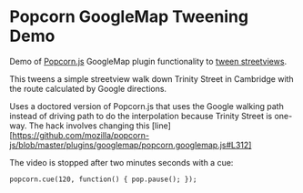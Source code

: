 Popcorn GoogleMap Tweening Demo
===============================
Demo of [Popcorn.js][popcornjs] GoogleMap plugin functionality to
[tween streetviews][googlemap-plugin].

This tweens a simple streetview walk down Trinity Street in Cambridge with the
route calculated by Google directions.

Uses a doctored version of Popcorn.js that uses the Google walking path instead
of driving path to do the interpolation because Trinity Street is one-way. The
hack involves changing this
[line][https://github.com/mozilla/popcorn-js/blob/master/plugins/googlemap/popcorn.googlemap.js#L312]

The video is stopped after two minutes seconds with a cue:

    popcorn.cue(120, function() { pop.pause(); });

[popcornjs]: http://popcornjs.org
[googlemap-plugin]: http://popcornjs.org/popcorn-docs/plugins/#Googlemap
